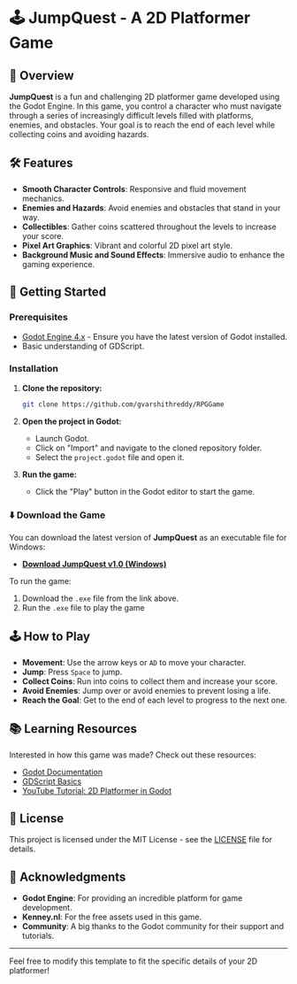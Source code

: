 ﻿# 🕹️ JumpQuest - A 2D Platformer Game

## 📖 Overview

**JumpQuest** is a fun and challenging 2D platformer game developed using the Godot Engine. In this game, you control a character who must navigate through a series of increasingly difficult levels filled with platforms, enemies, and obstacles. Your goal is to reach the end of each level while collecting coins and avoiding hazards.

## 🛠️ Features

- **Smooth Character Controls**: Responsive and fluid movement mechanics.
- **Enemies and Hazards**: Avoid enemies and obstacles that stand in your way.
- **Collectibles**: Gather coins scattered throughout the levels to increase your score.
- **Pixel Art Graphics**: Vibrant and colorful 2D pixel art style.
- **Background Music and Sound Effects**: Immersive audio to enhance the gaming experience.

## 🚀 Getting Started

### Prerequisites

- [Godot Engine 4.x](https://godotengine.org/download) - Ensure you have the latest version of Godot installed.
- Basic understanding of GDScript.

### Installation

1. **Clone the repository:**

   ```bash
   git clone https://github.com/gvarshithreddy/RPGGame
   ```

2. **Open the project in Godot:**

   - Launch Godot.
   - Click on "Import" and navigate to the cloned repository folder.
   - Select the `project.godot` file and open it.

3. **Run the game:**

   - Click the "Play" button in the Godot editor to start the game.

### ⬇️ Download the Game

You can download the latest version of **JumpQuest** as an executable file for Windows:

- **[Download JumpQuest v1.0 (Windows)](https://github.com/gvarshithreddy/RPGGame/releases/tag/game)**

To run the game:

1. Download the `.exe` file from the link above.
2. Run the `.exe` file to play the game

## 🕹️ How to Play

- **Movement**: Use the arrow keys or `AD` to move your character.
- **Jump**: Press `Space` to jump.
- **Collect Coins**: Run into coins to collect them and increase your score.
- **Avoid Enemies**: Jump over or avoid enemies to prevent losing a life.
- **Reach the Goal**: Get to the end of each level to progress to the next one.

## 📚 Learning Resources

Interested in how this game was made? Check out these resources:

- [Godot Documentation](https://docs.godotengine.org/en/stable/)
- [GDScript Basics](https://docs.godotengine.org/en/stable/tutorials/scripting/gdscript/gdscript_basics.html)
- [YouTube Tutorial: 2D Platformer in Godot](https://www.youtube.com/watch?v=LOhfqjmasi0&t=3700s)

## 📝 License

This project is licensed under the MIT License - see the [LICENSE](LICENSE) file for details.

## 🙏 Acknowledgments

- **Godot Engine**: For providing an incredible platform for game development.
- **Kenney.nl**: For the free assets used in this game.
- **Community**: A big thanks to the Godot community for their support and tutorials.

---

Feel free to modify this template to fit the specific details of your 2D platformer!
